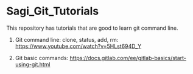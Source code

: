 # Sagi_Git_Tutorials

This repository has tutorials that are good to learn git command line.

1. Git command line: clone, status, add, rm: 
https://www.youtube.com/watch?v=5HLst694D_Y

2. Git basic commands:
https://docs.gitlab.com/ee/gitlab-basics/start-using-git.html